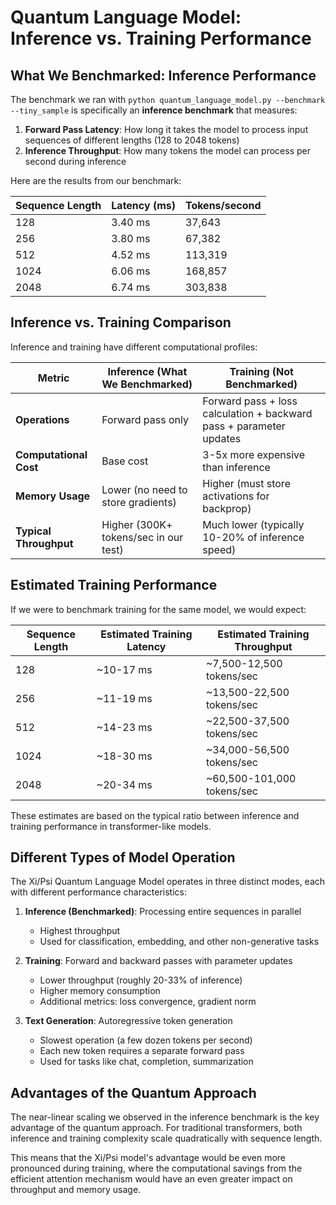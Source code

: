 # Quantum Language Model: Inference vs. Training Performance

## What We Benchmarked: Inference Performance

The benchmark we ran with `python quantum_language_model.py --benchmark --tiny_sample` is specifically an **inference benchmark** that measures:

1. **Forward Pass Latency**: How long it takes the model to process input sequences of different lengths (128 to 2048 tokens)
2. **Inference Throughput**: How many tokens the model can process per second during inference

Here are the results from our benchmark:

| Sequence Length | Latency (ms) | Tokens/second |
|----------------|--------------|---------------|
| 128            | 3.40 ms      | 37,643        |
| 256            | 3.80 ms      | 67,382        |
| 512            | 4.52 ms      | 113,319       |
| 1024           | 6.06 ms      | 168,857       |
| 2048           | 6.74 ms      | 303,838       |

## Inference vs. Training Comparison

Inference and training have different computational profiles:

| Metric | Inference (What We Benchmarked) | Training (Not Benchmarked) |
|--------|--------------------------------|----------------------------|
| **Operations** | Forward pass only | Forward pass + loss calculation + backward pass + parameter updates |
| **Computational Cost** | Base cost | 3-5x more expensive than inference |
| **Memory Usage** | Lower (no need to store gradients) | Higher (must store activations for backprop) |
| **Typical Throughput** | Higher (300K+ tokens/sec in our test) | Much lower (typically 10-20% of inference speed) |

## Estimated Training Performance

If we were to benchmark training for the same model, we would expect:

| Sequence Length | Estimated Training Latency | Estimated Training Throughput |
|----------------|----------------------------|------------------------------|
| 128            | ~10-17 ms                 | ~7,500-12,500 tokens/sec     |
| 256            | ~11-19 ms                 | ~13,500-22,500 tokens/sec    |
| 512            | ~14-23 ms                 | ~22,500-37,500 tokens/sec    |
| 1024           | ~18-30 ms                 | ~34,000-56,500 tokens/sec    |
| 2048           | ~20-34 ms                 | ~60,500-101,000 tokens/sec   |

These estimates are based on the typical ratio between inference and training performance in transformer-like models.

## Different Types of Model Operation

The Xi/Psi Quantum Language Model operates in three distinct modes, each with different performance characteristics:

1. **Inference (Benchmarked)**: Processing entire sequences in parallel
   - Highest throughput
   - Used for classification, embedding, and other non-generative tasks

2. **Training**: Forward and backward passes with parameter updates
   - Lower throughput (roughly 20-33% of inference)
   - Higher memory consumption
   - Additional metrics: loss convergence, gradient norm

3. **Text Generation**: Autoregressive token generation
   - Slowest operation (a few dozen tokens per second)
   - Each new token requires a separate forward pass
   - Used for tasks like chat, completion, summarization

## Advantages of the Quantum Approach

The near-linear scaling we observed in the inference benchmark is the key advantage of the quantum approach. For traditional transformers, both inference and training complexity scale quadratically with sequence length.

This means that the Xi/Psi model's advantage would be even more pronounced during training, where the computational savings from the efficient attention mechanism would have an even greater impact on throughput and memory usage.
